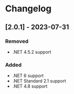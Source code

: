 # Changelog

## [2.0.1] - 2023-07-31

### Removed

- .NET 4.5.2 support

### Added

- .NET 6 support
- .NET Standard 2.1 support
- .NET 4.8 support